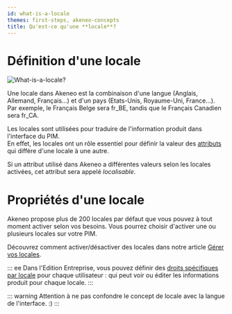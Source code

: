 ```yaml
---
id: what-is-a-locale
themes: first-steps, akeneo-concepts
title: Qu'est-ce qu'une **locale**?
---
```


# Définition d'une locale

![What-is-a-locale?](/img/what-is-a-locale.svg)

Une locale dans Akeneo est la combinaison d'une langue (Anglais, Allemand, Français...) et d'un pays (Etats-Unis, Royaume-Uni, France...). Par exemple, le Français Belge sera fr_BE, tandis que le Français Canadien sera fr_CA.

Les locales sont utilisées pour traduire de l'information produit dans l'interface du PIM.  
En effet, les locales ont un rôle essentiel pour définir la valeur des [attributs](/fr/articles/what-is-an-attribute.html) qui diffère d'une locale à une autre.  

Si un attribut utilisé dans Akeneo a différentes valeurs selon les locales activées, cet attribut sera appelé _localisable_.

# Propriétés d'une locale
Akeneo propose plus de 200 locales par défaut que vous pouvez à tout moment activer selon vos besoins. Vous pourrez choisir d'activer une ou plusieurs locales sur votre PIM.

Découvrez comment activer/désactiver des locales dans notre article [Gérer vos locales](/fr/articles/manage-your-locales.html).

::: ee
Dans l'Edition Entreprise, vous pouvez définir des [droits spécifiques par locale](/fr/articles/access-rights-on-products.html#rights-depending-on-the-locale) pour chaque utilisateur : qui peut voir ou éditer les informations produit pour chaque locale.
:::

::: warning
Attention à ne pas confondre le concept de locale avec la langue de l'interface. :)
:::
